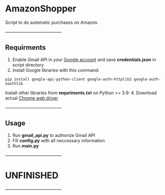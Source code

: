 # AmazonShopper
Script to do automatic purchases on Amazon.

—————————————
## Requirments
1. Enable Gmail API in your [Google account](https://developers.google.com/gmail/api/quickstart/python) and save **credentials.json** in script directory
2. Install Google libraries with this command: 

`pip install google-api-python-client google-auth-httplib2 google-auth-oauthlib`

Install other libraries from **requriments.txt** on Python >= 3.9:
4. Download actual [Chrome web driver](https://chromedriver.chromium.org/downloads)

—————————————
## Usage
1. Run **gmail_api.py** to authorize Gmail API
2. Fill **config.py** with all neccessary information
3. Run **main.py**


—————————————
# UNFINISHED
—————————————
